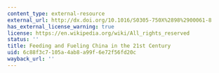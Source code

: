 ```yaml
---
content_type: external-resource
external_url: http://dx.doi.org/10.1016/S0305-750X%2898%2900061-8
has_external_license_warning: true
license: https://en.wikipedia.org/wiki/All_rights_reserved
status: ''
title: Feeding and Fueling China in the 21st Century
uid: 6c88f3c7-105a-4ab8-a99f-6e72f56fd20c
wayback_url: ''
---
```

